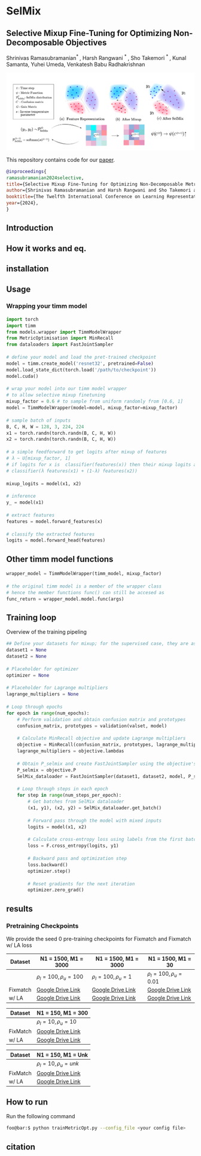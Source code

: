 # SelMix

## Selective Mixup Fine-Tuning for Optimizing Non-Decomposable Objectives
Shrinivas Ramasubramanian<sup>* </sup> , Harsh Rangwani <sup>* </sup> , Sho Takemori <sup>* </sup>, Kunal Samanta, Yuhei Umeda, Venkatesh Babu Radhakrishnan

![image info](./overview.png)

This repository contains code for our [paper](https://openreview.net/forum?id=rxVBKhyfSo).
```bib
@inproceedings{
ramasubramanian2024selective,
title={Selective Mixup Fine-Tuning for Optimizing Non-Decomposable Metrics},
author={Shrinivas Ramasubramanian and Harsh Rangwani and Sho Takemori and Kunal Samanta and Yuhei Umeda and Venkatesh Babu Radhakrishnan},
booktitle={The Twelfth International Conference on Learning Representations},
year={2024},
}
```



## Introduction


## How it works and eq. 

## installation

## Usage

### Wrapping your timm model 
```python
import torch
import timm
from models.wrapper import TimmModelWrapper
from MetricOptimisation import MinRecall
from dataloaders import FastJointSampler

# define your model and load the pret-trained checkpoint
model = timm.create_model('resnet32', pretrained=False)
model.load_state_dict(torch.load('/path/to/checkpoint'))
model.cuda()

# wrap your model into our timm model wrapper 
# to allow selective mixup finetuning
mixup_factor = 0.6 # to sample from uniform randomly from [0.6, 1]
model = TimmModelWrapper(model=model, mixup_factor=mixup_factor)

# sample batch of inputs
B, C, H, W = 128, 3, 224, 224
x1 = torch.randn(torch.randn(B, C, H, W))
x2 = torch.randn(torch.randn(B, C, H, W))

# a simple feedforward to get logits after mixup of features
# λ ~ U[mixup_factor, 1]
# if logits for x is  classifier(features(x)) then their mixup logits are
# classifier(λ features(x1) + (1-λ) features(x2))

mixup_logits = model(x1, x2)

# inference 
y_ = model(x1)

# extract features 
features = model.forward_features(x)

# classify the extracted features
logits = model.forward_head(features)
```
## Other timm model functions
```python
wrapper_model = TimmModelWrapper(timm_model, mixup_factor)

# the original timm model is a member of the wrapper class
# hence the member functions func() can still be accesed as
func_return = wrapper_model.model.func(args)

```
## Training loop
Overview of the training pipeling

```python 
## Define your datasets for mixup; for the supervised case, they are assumed to be the same dataset
dataset1 = None
dataset2 = None 

# Placeholder for optimizer
optimizer = None

# Placeholder for Lagrange multipliers
lagrange_multipliers = None

# Loop through epochs
for epoch in range(num_epochs):
    # Perform validation and obtain confusion matrix and prototypes
    confusion_matrix, prototypes = validation(valset, model)
    
    # Calculate MinRecall objective and update Lagrange multipliers
    objective = MinRecall(confusion_matrix, prototypes, lagrange_multipliers)
    lagrange_multipliers = objective.lambdas
    
    # Obtain P_selmix and create FastJointSampler using the objective's P
    P_selmix = objective.P
    SelMix_dataloader = FastJointSampler(dataset1, dataset2, model, P_selmix)

    # Loop through steps in each epoch
    for step in range(num_steps_per_epoch):
        # Get batches from SelMix dataloader
        (x1, y1), (x2, y2) = SelMix_dataloader.get_batch()
        
        # Forward pass through the model with mixed inputs
        logits = model(x1, x2)
        
        # Calculate cross-entropy loss using labels from the first batch
        loss = F.cross_entropy(logits, y1)
        
        # Backward pass and optimization step
        loss.backward()
        optimizer.step()
        
        # Reset gradients for the next iteration
        optimizer.zero_grad()


```
## results
### Pretraining Checkpoints
We provide the seed 0 pre-training checkpoints for Fixmatch and Fixmatch w/ LA loss 

| Dataset  | N1 = 1500, M1 = 3000 | N1 = 1500, M1 = 3000 | N1 = 1500, M1 = 30  |
|----------|-----------------------|-----------------------|-----------------------|
|          | $\rho_l = 100, \rho_u = 100$ | $\rho_l = 100, \rho_u = 1$ | $\rho_l = 100, \rho_u = 0.01$ |
|     Fixmatch     | [Google Drive Link](insert_link_here) | [Google Drive Link](insert_link_here) | [Google Drive Link](insert_link_here) |
|     w/ LA     | [Google Drive Link](insert_link_here) | [Google Drive Link](insert_link_here) | [Google Drive Link](insert_link_here) |


| Dataset  | N1 = 150, M1 = 300  |
|----------|---------------------|
|          | $\rho_l = 10, \rho_u = 10$ |
|    FixMatch      | [Google Drive Link](insert_link_here) |
|    w/ LA      | [Google Drive Link](insert_link_here) |


| Dataset  | N1 = 150, M1 = Unk |
|----------|---------------------|
|          | $\rho_l = 10, \rho_u = unk$ |
|    FixMatch      | [Google Drive Link](insert_link_here) |
|    w/ LA      | [Google Drive Link](insert_link_here) |

## How to run
Run the following command 
```bash 
foo@bar:$ python trainMetricOpt.py --config_file <your config file>
```

## citation
